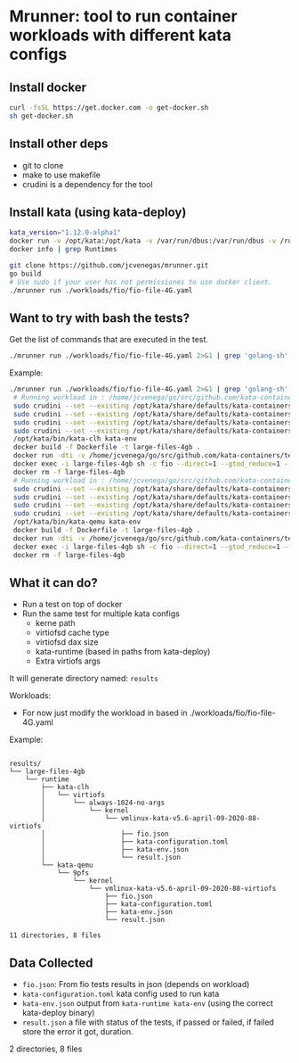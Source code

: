 # Mrunner: tool to run container workloads with different kata configs

## Install docker
```bash
curl -fsSL https://get.docker.com -o get-docker.sh
sh get-docker.sh
```

## Install other deps
- git to clone
- make to use makefile
- crudini is a dependency for the tool

## Install kata (using kata-deploy)

```bash
kata_version="1.12.0-alpha1"
docker run -v /opt/kata:/opt/kata -v /var/run/dbus:/var/run/dbus -v /run/systemd:/run/systemd -v /etc/docker:/etc/docker -it katadocker/kata-deploy:"${kata_version}" kata-deploy-docker install
docker info | grep Runtimes
```

```bash
git clone https://github.com/jcvenegas/mrunner.git
go build
# Use sudo if your user has not permissiones to use docker client.
./mrunner run ./workloads/fio/fio-file-4G.yaml
```
## Want to try with bash the tests?
Get the list of commands that are executed in the test.
```bash
./mrunner run ./workloads/fio/fio-file-4G.yaml 2>&1 | grep 'golang-sh' --color | awk '!($1="")'
```
Example:
```bash
./mrunner run ./workloads/fio/fio-file-4G.yaml 2>&1 | grep 'golang-sh' --color | awk '!($1="")'
 # Running workload in : /home/jcvenega/go/src/github.com/kata-containers/tests/metrics/mrunner/results/large-files-4gb/kata-clh-always-1024-no-args-vmlinux-kata-v5.6-april-09-2020-88-virtiofs
 sudo crudini --set --existing /opt/kata/share/defaults/kata-containers/configuration-clh.toml hypervisor.clh virtio_fs_cache "always"
 sudo crudini --set --existing /opt/kata/share/defaults/kata-containers/configuration-clh.toml hypervisor.clh virtio_fs_cache_size 1024
 sudo crudini --set --existing /opt/kata/share/defaults/kata-containers/configuration-clh.toml hypervisor.clh virtio_fs_extra_args []
 sudo crudini --set --existing /opt/kata/share/defaults/kata-containers/configuration-clh.toml hypervisor.clh kernel "/opt/kata/share/kata-containers/vmlinux-kata-v5.6-april-09-2020-88-virtiofs"
 /opt/kata/bin/kata-clh kata-env
 docker build -f Dockerfile -t large-files-4gb .
 docker run -dti -v /home/jcvenega/go/src/github.com/kata-containers/tests/metrics/mrunner/results/large-files-4gb/kata-clh-always-1024-no-args-vmlinux-kata-v5.6-april-09-2020-88-virtiofs:/output --name large-files-4gb large-files-4gb
 docker exec -i large-files-4gb sh -c fio --direct=1 --gtod_reduce=1 --name=test --filename=random_read_write.fio --bs=4k --iodepth=64 --size=10M --readwrite=randrw --rwmixread=75 --output-format=json --output=/output/fio.json
 docker rm -f large-files-4gb
 # Running workload in : /home/jcvenega/go/src/github.com/kata-containers/tests/metrics/mrunner/results/large-files-4gb/kata-qemu-always-1024-no-args-vmlinux-kata-v5.6-april-09-2020-88-virtiofs
 sudo crudini --set --existing /opt/kata/share/defaults/kata-containers/configuration-qemu.toml hypervisor.qemu virtio_fs_cache "always"
 sudo crudini --set --existing /opt/kata/share/defaults/kata-containers/configuration-qemu.toml hypervisor.qemu virtio_fs_cache_size 1024
 sudo crudini --set --existing /opt/kata/share/defaults/kata-containers/configuration-qemu.toml hypervisor.qemu virtio_fs_extra_args []
 sudo crudini --set --existing /opt/kata/share/defaults/kata-containers/configuration-qemu.toml hypervisor.qemu kernel "/opt/kata/share/kata-containers/vmlinux-kata-v5.6-april-09-2020-88-virtiofs"
 /opt/kata/bin/kata-qemu kata-env
 docker build -f Dockerfile -t large-files-4gb .
 docker run -dti -v /home/jcvenega/go/src/github.com/kata-containers/tests/metrics/mrunner/results/large-files-4gb/kata-qemu-always-1024-no-args-vmlinux-kata-v5.6-april-09-2020-88-virtiofs:/output --name large-files-4gb large-files-4gb
 docker exec -i large-files-4gb sh -c fio --direct=1 --gtod_reduce=1 --name=test --filename=random_read_write.fio --bs=4k --iodepth=64 --size=10M --readwrite=randrw --rwmixread=75 --output-format=json --output=/output/fio.json
 docker rm -f large-files-4gb
```
## What it can do?
- Run a test on top of docker
- Run the same test for multiple kata configs
  - kerne path
  - virtiofsd cache type
  - virtiofsd dax size
  - kata-runtime (based in paths from kata-deploy)
  - Extra virtiofs args

It will generate directory named: `results`

Workloads:
- For now just modify the workload in based in ./workloads/fio/fio-file-4G.yaml

Example:

```

results/
└── large-files-4gb
    └── runtime
        ├── kata-clh
        │   └── virtiofs
        │       └── always-1024-no-args
        │           └── kernel
        │               └── vmlinux-kata-v5.6-april-09-2020-88-virtiofs
        │                   ├── fio.json
        │                   ├── kata-configuration.toml
        │                   ├── kata-env.json
        │                   └── result.json
        └── kata-qemu
            └── 9pfs
                └── kernel
                    └── vmlinux-kata-v5.6-april-09-2020-88-virtiofs
                        ├── fio.json
                        ├── kata-configuration.toml
                        ├── kata-env.json
                        └── result.json

11 directories, 8 files
```

## Data Collected

- `fio.json`: From fio tests results in json (depends on workload)
- `kata-configuration.toml` kata config used to run kata
- `kata-env.json` output from  `kata-runtime kata-env` (using the correct kata-deploy binary)
- `result.json` a file with status of the tests, if passed or failed, if failed store the error it got, duration.

2 directories, 8 files


